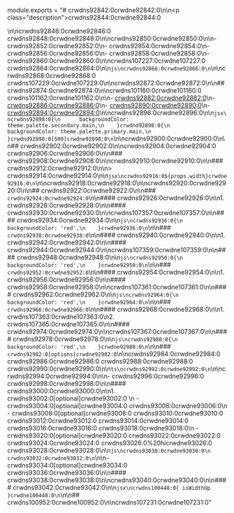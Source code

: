 module.exports = "# crwdns92842:0crwdne92842:0\n\n<p class=\"description\">crwdns92844:0crwdne92844:0</p>\n\ncrwdns92846:0crwdne92846:0 crwdns92848:0crwdne92848:0\n\ncrwdns92850:0crwdne92850:0\n\n- crwdns92852:0crwdne92852:0\n- crwdns92854:0crwdne92854:0\n- crwdns92856:0crwdne92856:0\n- crwdns92858:0crwdne92858:0\n- crwdns92860:0crwdne92860:0\n\ncrwdns107227:0crwdne107227:0 crwdns92864:0crwdne92864:0\n\n```js\ncrwdns92866:0crwdne92866:0\n```\n\ncrwdns92868:0crwdne92868:0 crwdns107229:0crwdne107229:0\n\ncrwdns92872:0crwdne92872:0\n\n## crwdns92874:0crwdne92874:0\n\ncrwdns101160:0crwdne101160:0 crwdns101162:0crwdne101162:0\n\n- [crwdns92882:0crwdne92882:0](crwdns92880:0crwdne92880:0)\n- [crwdns92886:0crwdne92886:0](crwdns92884:0crwdne92884:0)\n- [crwdns92890:0crwdne92890:0](crwdns92888:0crwdne92888:0)\n- [crwdns92894:0crwdne92894:0](crwdns92892:0crwdne92892:0)\n\ncrwdns92896:0crwdne92896:0\n\n```jsx\ncrwdns92898:0{\n      backgroundColor: theme.palette.secondary.main,\n    }crwdnd92898:0{\n      backgroundColor: theme.palette.primary.main,\n    }crwdnd92898:0[500]crwdne92898:0\n```\n\ncrwdns92900:0crwdne92900:0\n\n## crwdns92902:0crwdne92902:0\n\ncrwdns92904:0crwdne92904:0 crwdns92906:0crwdne92906:0\n\n### crwdns92908:0crwdne92908:0\n\ncrwdns92910:0crwdne92910:0\n\n### crwdns92912:0crwdne92912:0\n\n> crwdns92914:0crwdne92914:0\n\n```jsx\ncrwdns92916:0${props.width}crwdne92916:0\n```\n\ncrwdns92918:0crwdne92918:0\n\ncrwdns92920:0crwdne92920:0\n\n## crwdns92922:0crwdne92922:0\n\n### `crwdns92924:0crwdne92924:0`\n\n#### crwdns92926:0crwdne92926:0\n\n1. crwdns92928:0crwdne92928:0\n\n#### crwdns92930:0crwdne92930:0\n\ncrwdns107357:0crwdne107357:0\n\n#### crwdns92934:0crwdne92934:0\n\n```js\ncrwdns92936:0{\n      backgroundColor: 'red',\n    }crwdne92936:0\n```\n\n### `crwdns92938:0crwdne92938:0`\n\n#### crwdns92940:0crwdne92940:0\n\n1. crwdns92942:0crwdne92942:0\n\n#### crwdns92944:0crwdne92944:0\n\ncrwdns107359:0crwdne107359:0\n\n#### crwdns92948:0crwdne92948:0\n\n```js\ncrwdns92950:0{\n      backgroundColor: 'red',\n    }crwdne92950:0\n```\n\n### `crwdns92952:0crwdne92952:0`\n\n#### crwdns92954:0crwdne92954:0\n\n1. crwdns92956:0crwdne92956:0\n\n#### crwdns92958:0crwdne92958:0\n\ncrwdns107361:0crwdne107361:0\n\n#### crwdns92962:0crwdne92962:0\n\n```js\ncrwdns92964:0{\n      backgroundColor: 'red',\n    }crwdne92964:0\n```\n\n### `crwdns92966:0crwdne92966:0`\n\n#### crwdns92968:0crwdne92968:0\n\n1. crwdns107363:0crwdne107363:0\n2. crwdns107365:0crwdne107365:0\n\n#### crwdns92974:0crwdne92974:0\n\ncrwdns107367:0crwdne107367:0\n\n#### crwdns92978:0crwdne92978:0\n\n```js\ncrwdns92980:0{\n      backgroundColor: 'red',\n    }crwdne92980:0\n```\n\n### `crwdns92982:0[options]crwdne92982:0`\n\ncrwdns92984:0crwdne92984:0 crwdns92986:0crwdne92986:0 crwdns92988:0crwdne92988:0 crwdns92990:0crwdne92990:0\n\n```ts\ncrwdns92992:0crwdne92992:0\n```\n\ncrwdns92994:0crwdne92994:0\n\n- crwdns92996:0crwdne92996:0 crwdns92998:0crwdne92998:0\n\n#### crwdns93000:0crwdne93000:0\n\n1. crwdns93002:0[optional]crwdne93002:0 \n  - crwdns93004:0[optional]crwdne93004:0 crwdns93006:0crwdne93006:0\n  - crwdns93008:0[optional]crwdne93008:0 crwdns93010:0crwdne93010:0 crwdns93012:0crwdne93012:0 crwdns93014:0crwdne93014:0 crwdns93016:0crwdne93016:0 crwdns93018:0crwdne93018:0\n  - crwdns93020:0[optional]crwdne93020:0 crwdns93022:0crwdne93022:0 crwdns93024:0crwdne93024:0 crwdns93026:0%20hicrwdne93026:0 crwdns93028:0crwdne93028:0\n\n```js\ncrwdns93030:0crwdne93030:0\n    crwdns93032:0crwdne93032:0\n```\n\n- crwdns93034:0[optional]crwdne93034:0 crwdns93036:0crwdne93036:0\n\n#### crwdns93038:0crwdne93038:0\n\ncrwdns93040:0crwdne93040:0\n\n#### crwdns93042:0crwdne93042:0\n\n```jsx\ncrwdns100448:0{ isWidthUp }crwdne100448:0\n```\n\n## crwdns100952:0crwdne100952:0\n\ncrwdns107231:0crwdne107231:0"